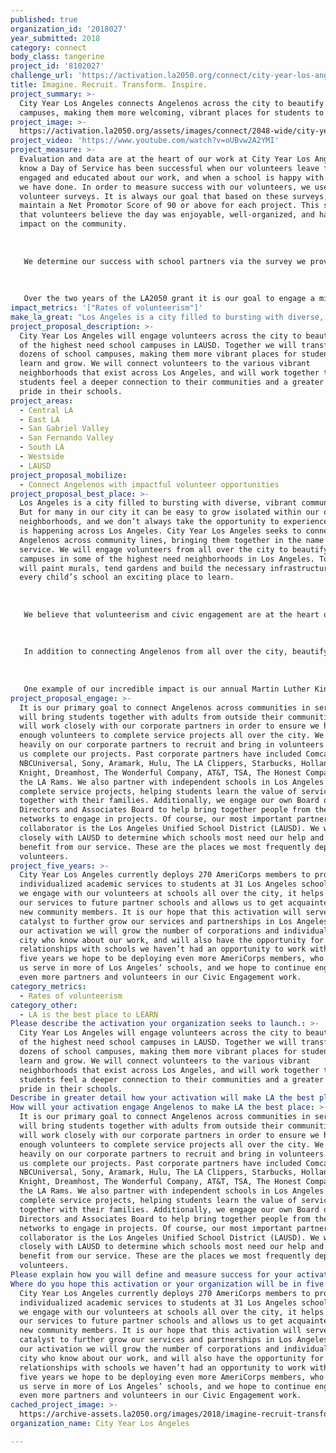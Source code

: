 ```yaml
---
published: true
organization_id: '2018027'
year_submitted: 2018
category: connect
body_class: tangerine
project_id: '8102027'
challenge_url: 'https://activation.la2050.org/connect/city-year-los-angeles/'
title: Imagine. Recruit. Transform. Inspire.
project_summary: >-
  City Year Los Angeles connects Angelenos across the city to beautify school
  campuses, making them more welcoming, vibrant places for students to learn.
project_image: >-
  https://activation.la2050.org/assets/images/connect/2048-wide/city-year-los-angeles.jpg
project_video: 'https://www.youtube.com/watch?v=oUBvw2A2YMI'
project_measure: >-
  Evaluation and data are at the heart of our work at City Year Los Angeles. We
  know a Day of Service has been successful when our volunteers leave feeling
  engaged and educated about our work, and when a school is happy with the work
  we have done. In order to measure success with our volunteers, we use
  volunteer surveys. It is always our goal that based on these surveys, we
  maintain a Net Promotor Score of 90 or above for each project. This shows us
  that volunteers believe the day was enjoyable, well-organized, and had an
  impact on the community.
   
   
   
   We determine our success with school partners via the survey we provide our principals and school administrators. The number one question we look to is whether or not a principal would recommend our services to another school. Our goal is that 100% of our partner principals will recommend our work, because we believe this means they considered our service to be impactful for their community. 
   
   
   
   Over the two years of the LA2050 grant it is our goal to engage a minimum of 5,000 volunteers, who will beautify school campuses serving over 100,000 students, families and community members. Over the two years our volunteers will complete a minimum of 15,000 hours of service during which they will not only beautify school campuses, but also develop a deeper understanding of a school or community they may never have engaged with otherwise.
impact_metrics: '["Rates of volunteerism"]'
make_la_great: "Los Angeles is a city filled to bursting with diverse, vibrant communities. But for many in our city it can be easy to grow isolated within our own neighborhoods, and we don’t always take the opportunity to experience all that is happening across Los Angeles. City Year Los Angeles seeks to connect Angelenos across community lines, bringing them together in the name of service. We will engage volunteers from all over the city to beautify school campuses in some of the highest need neighborhoods in Los Angeles. Together we will paint murals, tend gardens and build the necessary infrastructure to make every child’s school an exciting place to learn. \r\n \r\n \r\n \r\n We believe that volunteerism and civic engagement are at the heart of building a strong democracy, and at the center of our organization is the conviction that no matter where someone lives, they should play an essential role in making sure their larger community is healthy and thriving. In fact, our service is founded in Martin Luther King, Jr.’s idea that “everyone can be great, because everyone can serve.” It is our dream to engage every single Angeleno in one of our volunteer projects, giving each person an opportunity to give back to their community. When we volunteer in our schools, we show students that adults who aren’t even from their communities care about them. Every child deserves to know that even if we don’t always look like each other, we are there to look out for each other.\r\n \r\n \r\n \r\n In addition to connecting Angelenos from all over the city, beautifying schools helps students feel safe, comfortable and at-home in their school environment. When we paint a school’s walls we help ensure that every school is a space where a child is excited to learn. It is our hope that creating these spaces helps keep kids in school and invested in their education. We work closely on every project with a school’s administration to make sure we are doing projects that align with a school's goals. Many of our elementary school partners are trying to promote a college-going culture on their campuses, so we paint college logos and examples of pathways to success to help manifest this culture of excellence. At our high schools we often paint murals that help generate school pride and bring together the student body as one unified community. We also paint school blacktops and handball courts with games and activities to help provide students with spaces to play as they learn. \r\n \r\n \r\n \r\n One example of our incredible impact is our annual Martin Luther King, Jr. Day of Service. On this day we connect over 800 people in volunteerism, including students, teachers, corporate partners, political leaders, community members and City Year AmeriCorps members and their families. Every year on this day we build bridges across town in order to transform a high school in need. At other projects throughout the year we engage students from independent schools and their families, as well as individuals from every sector and walk of life."
project_proposal_description: >-
  City Year Los Angeles will engage volunteers across the city to beautify some
  of the highest need school campuses in LAUSD. Together we will transform
  dozens of school campuses, making them more vibrant places for students to
  learn and grow. We will connect volunteers to the various vibrant
  neighborhoods that exist across Los Angeles, and will work together to help
  students feel a deeper connection to their communities and a greater sense of
  pride in their schools.
project_areas:
  - Central LA
  - East LA
  - San Gabriel Valley
  - San Fernando Valley
  - South LA
  - Westside
  - LAUSD
project_proposal_mobilize:
  - Connect Angelenos with impactful volunteer opportunities
project_proposal_best_place: >-
  Los Angeles is a city filled to bursting with diverse, vibrant communities.
  But for many in our city it can be easy to grow isolated within our own
  neighborhoods, and we don’t always take the opportunity to experience all that
  is happening across Los Angeles. City Year Los Angeles seeks to connect
  Angelenos across community lines, bringing them together in the name of
  service. We will engage volunteers from all over the city to beautify school
  campuses in some of the highest need neighborhoods in Los Angeles. Together we
  will paint murals, tend gardens and build the necessary infrastructure to make
  every child’s school an exciting place to learn. 
   
   
   
   We believe that volunteerism and civic engagement are at the heart of building a strong democracy, and at the center of our organization is the conviction that no matter where someone lives, they should play an essential role in making sure their larger community is healthy and thriving. In fact, our service is founded in Martin Luther King, Jr.’s idea that “everyone can be great, because everyone can serve.” It is our dream to engage every single Angeleno in one of our volunteer projects, giving each person an opportunity to give back to their community. When we volunteer in our schools, we show students that adults who aren’t even from their communities care about them. Every child deserves to know that even if we don’t always look like each other, we are there to look out for each other.
   
   
   
   In addition to connecting Angelenos from all over the city, beautifying schools helps students feel safe, comfortable and at-home in their school environment. When we paint a school’s walls we help ensure that every school is a space where a child is excited to learn. It is our hope that creating these spaces helps keep kids in school and invested in their education. We work closely on every project with a school’s administration to make sure we are doing projects that align with a school's goals. Many of our elementary school partners are trying to promote a college-going culture on their campuses, so we paint college logos and examples of pathways to success to help manifest this culture of excellence. At our high schools we often paint murals that help generate school pride and bring together the student body as one unified community. We also paint school blacktops and handball courts with games and activities to help provide students with spaces to play as they learn. 
   
   
   
   One example of our incredible impact is our annual Martin Luther King, Jr. Day of Service. On this day we connect over 800 people in volunteerism, including students, teachers, corporate partners, political leaders, community members and City Year AmeriCorps members and their families. Every year on this day we build bridges across town in order to transform a high school in need. At other projects throughout the year we engage students from independent schools and their families, as well as individuals from every sector and walk of life.
project_proposal_engage: >-
  It is our primary goal to connect Angelenos across communities in service. We
  will bring students together with adults from outside their communities, and
  will work closely with our corporate partners in order to ensure we have
  enough volunteers to complete service projects all over the city. We rely
  heavily on our corporate partners to recruit and bring in volunteers to help
  us complete our projects. Past corporate partners have included Comcast
  NBCUniversal, Sony, Aramark, Hulu, The LA Clippers, Starbucks, Holland &
  Knight, Dreamhost, The Wonderful Company, AT&T, TSA, The Honest Company, and
  the LA Rams. We also partner with independent schools in Los Angeles to
  complete service projects, helping students learn the value of service
  together with their families. Additionally, we engage our own Board of
  Directors and Associates Board to help bring together people from their
  networks to engage in projects. Of course, our most important partner and
  collaborator is the Los Angeles Unified School District (LAUSD). We work
  closely with LAUSD to determine which schools most need our help and can
  benefit from our service. These are the places we most frequently deploy our
  volunteers.
project_five_years: >-
  City Year Los Angeles currently deploys 270 AmeriCorps members to provide
  individualized academic services to students at 31 Los Angeles schools. When
  we engage with our volunteers at schools all over the city, it helps introduce
  our services to future partner schools and allows us to get acquainted with
  new community members. It is our hope that this activation will serve as a
  catalyst to further grow our services and partnerships in Los Angeles. Through
  our activation we will grow the number of corporations and individuals in the
  city who know about our work, and will also have the opportunity for forge new
  relationships with schools we haven’t had an opportunity to work with yet. In
  five years we hope to be deploying even more AmeriCorps members, who will help
  us serve in more of Los Angeles’ schools, and we hope to continue engaging
  even more partners and volunteers in our Civic Engagement work.
category_metrics:
  - Rates of volunteerism
category_other:
  - LA is the best place to LEARN
Please describe the activation your organization seeks to launch.: >-
  City Year Los Angeles will engage volunteers across the city to beautify some
  of the highest need school campuses in LAUSD. Together we will transform
  dozens of school campuses, making them more vibrant places for students to
  learn and grow. We will connect volunteers to the various vibrant
  neighborhoods that exist across Los Angeles, and will work together to help
  students feel a deeper connection to their communities and a greater sense of
  pride in their schools. 
Describe in greater detail how your activation will make LA the best place?: "Los Angeles is a city filled to bursting with diverse, vibrant communities. But for many in our city it can be easy to grow isolated within our own neighborhoods, and we don’t always take the opportunity to experience all that is happening across Los Angeles. City Year Los Angeles seeks to connect Angelenos across community lines, bringing them together in the name of service. We will engage volunteers from all over the city to beautify school campuses in some of the highest need neighborhoods in Los Angeles. Together we will paint murals, tend gardens and build the necessary infrastructure to make every child’s school an exciting place to learn. \r\n\r\nWe believe that volunteerism and civic engagement are at the heart of building a strong democracy, and at the center of our organization is the conviction that no matter where someone lives, they should play an essential role in making sure their larger community is healthy and thriving. In fact, our service is founded in Martin Luther King, Jr.’s idea that “everyone can be great, because everyone can serve.” It is our dream to engage every single Angeleno in one of our volunteer projects, giving each person an opportunity to give back to their community. When we volunteer in our schools, we show students that adults who aren’t even from their communities care about them. Every child deserves to know that even if we don’t always look like each other, we are there to look out for each other.\r\n\r\nIn addition to connecting Angelenos from all over the city, beautifying schools helps students feel safe, comfortable and at-home in their school environment. When we paint a school’s walls we help ensure that every school is a space where a child is excited to learn. It is our hope that creating these spaces helps keep kids in school and invested in their education. We work closely on every project with a school’s administration to make sure we are doing projects that align with a school's goals. Many of our elementary school partners are trying to promote a college-going culture on their campuses, so we paint college logos and examples of pathways to success to help manifest this culture of excellence. At our high schools we often paint murals that help generate school pride and bring together the student body as one unified community. We also paint school blacktops and handball courts with games and activities to help provide students with spaces to play as they learn. \r\n\r\nOne example of our incredible impact is our annual Martin Luther King, Jr. Day of Service. On this day we connect over 800 people in volunteerism, including students, teachers, corporate partners, political leaders, community members and City Year AmeriCorps members and their families. Every year on this day we build bridges across town in order to transform a high school in need. At other projects throughout the year we engage students from independent schools and their families, as well as individuals from every sector and walk of life. "
How will your activation engage Angelenos to make LA the best place: >-
  It is our primary goal to connect Angelenos across communities in service. We
  will bring students together with adults from outside their communities, and
  will work closely with our corporate partners in order to ensure we have
  enough volunteers to complete service projects all over the city. We rely
  heavily on our corporate partners to recruit and bring in volunteers to help
  us complete our projects. Past corporate partners have included Comcast
  NBCUniversal, Sony, Aramark, Hulu, The LA Clippers, Starbucks, Holland &
  Knight, Dreamhost, The Wonderful Company, AT&T, TSA, The Honest Company, and
  the LA Rams. We also partner with independent schools in Los Angeles to
  complete service projects, helping students learn the value of service
  together with their families. Additionally, we engage our own Board of
  Directors and Associates Board to help bring together people from their
  networks to engage in projects. Of course, our most important partner and
  collaborator is the Los Angeles Unified School District (LAUSD). We work
  closely with LAUSD to determine which schools most need our help and can
  benefit from our service. These are the places we most frequently deploy our
  volunteers. 
Please explain how you will define and measure success for your activation.: "Evaluation and data are at the heart of our work at City Year Los Angeles. We know a Day of Service has been successful when our volunteers leave feeling engaged and educated about our work, and when a school is happy with the work we have done. In order to measure success with our volunteers, we use volunteer surveys. It is always our goal that based on these surveys, we maintain a Net Promotor Score of 90 or above for each project. This shows us that volunteers believe the day was enjoyable, well-organized, and had an impact on the community.\r\n\r\nWe determine our success with school partners via the survey we provide our principals and school administrators. The number one question we look to is whether or not a principal would recommend our services to another school. Our goal is that 100% of our partner principals will recommend our work, because we believe this means they considered our service to be impactful for their community. \r\n\r\nOver the two years of the LA2050 grant it is our goal to engage a minimum of 5,000 volunteers, who will beautify school campuses serving over 100,000 students, families and community members. Over the two years our volunteers will complete a minimum of 15,000 hours of service during which they will not only beautify school campuses, but also develop a deeper understanding of a school or community they may never have engaged with otherwise. \r\n"
Where do you hope this activation or your organization will be in five years?: >-
  City Year Los Angeles currently deploys 270 AmeriCorps members to provide
  individualized academic services to students at 31 Los Angeles schools. When
  we engage with our volunteers at schools all over the city, it helps introduce
  our services to future partner schools and allows us to get acquainted with
  new community members. It is our hope that this activation will serve as a
  catalyst to further grow our services and partnerships in Los Angeles. Through
  our activation we will grow the number of corporations and individuals in the
  city who know about our work, and will also have the opportunity for forge new
  relationships with schools we haven’t had an opportunity to work with yet. In
  five years we hope to be deploying even more AmeriCorps members, who will help
  us serve in more of Los Angeles’ schools, and we hope to continue engaging
  even more partners and volunteers in our Civic Engagement work.
cached_project_image: >-
  https://archive-assets.la2050.org/images/2018/imagine-recruit-transform-inspire/activation.la2050.org/assets/images/connect/2048-wide/city-year-los-angeles.jpg
organization_name: City Year Los Angeles

---
```

